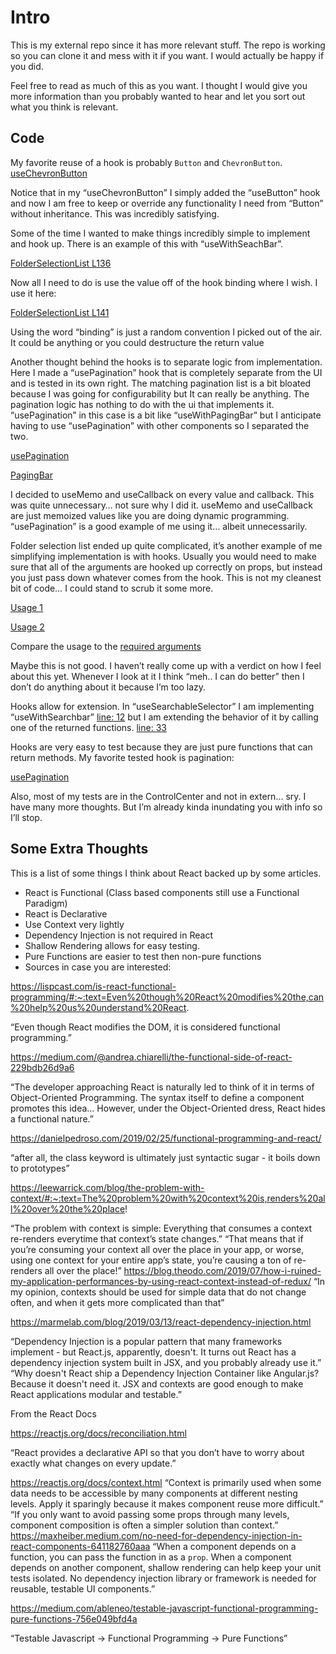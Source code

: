 # Intro
This is my external repo since it has more relevant stuff. The repo is working so you can clone it and mess with it if you want. I would actually be happy if you did. 

Feel free to read as much of this as you want. I thought I would give you more information than you probably wanted to hear and let you sort out what you think is relevant. 

## Code

My favorite reuse of a hook is probably `Button` and `ChevronButton`.
[useChevronButton](https://github.com/TristanBarrowAboutTime/extern/blob/89767685a491e0f7f5a742225c959a5cd4c5c130/src/CustomReportsPage/hooks/component-hooks/atomic-components/useChevronButton.ts#L10) 

Notice that in my “useChevronButton” I simply added the “useButton” hook and now I am free to keep or override any functionality I need from “Button” without inheritance. This was incredibly satisfying.

Some of the time I wanted to make things incredibly simple to implement and hook up. There is an example of this with “useWithSeachBar”. 

[FolderSelectionList L136](https://github.com/TristanBarrowAboutTime/extern/blob/89767685a491e0f7f5a742225c959a5cd4c5c130/src/CustomReportsPage/components/folder-selection-list/FolderSelectionList.tsx#L136) 

Now all I need to do is use the value off of the hook binding where I wish. I use it here:

[FolderSelectionList L141](https://github.com/TristanBarrowAboutTime/extern/blob/89767685a491e0f7f5a742225c959a5cd4c5c130/src/CustomReportsPage/components/folder-selection-list/FolderSelectionList.tsx#L141)

Using the word “binding” is just a random convention I picked out of the air. It could be anything or you could destructure the return value

Another thought behind the hooks is to separate logic from implementation. Here I made a “usePagination” hook that is completely separate from the UI and is tested in its own right. The matching pagination list is a bit bloated because I was going for configurability but It can really be anything. The pagination logic has nothing to do with the ui that implements it. “usePagination” in this case is a bit like “useWithPagingBar” but I anticipate having to use “usePagination” with other components so I separated the two. 

[usePagination](https://github.com/TristanBarrowAboutTime/extern/blob/89767685a491e0f7f5a742225c959a5cd4c5c130/src/CustomReportsPage/hooks/usePagination.ts)

[PagingBar](https://github.com/TristanBarrowAboutTime/extern/blob/89767685a491e0f7f5a742225c959a5cd4c5c130/src/CustomReportsPage/components/molecular-components/PagingBar.tsx)


I decided to useMemo and useCallback on every value and callback. This was quite unnecessary… not sure why I did it. useMemo and useCallback are just memoized values like you are doing dynamic programming. “usePagination” is a good example of me using it… albeit unnecessarily.

Folder selection list ended up quite complicated, it’s another example of me simplifying implementation is with hooks. Usually you would need to make sure that all of the arguments are hooked up correctly on props, but instead you just pass down whatever comes from the hook. This is not my cleanest bit of code… I could stand to scrub it some more.

[Usage 1](https://github.com/TristanBarrowAboutTime/extern/blob/89767685a491e0f7f5a742225c959a5cd4c5c130/src/CustomReportsPage/hooks/component-hooks/useCustomReportsPage.ts#L8) 

[Usage 2](https://github.com/TristanBarrowAboutTime/extern/blob/89767685a491e0f7f5a742225c959a5cd4c5c130/src/CustomReportsPage/components/CustomReportsPage.tsx#L25)


Compare the usage to the [required arguments](https://github.com/TristanBarrowAboutTime/extern/blob/89767685a491e0f7f5a742225c959a5cd4c5c130/src/CustomReportsPage/hooks/component-hooks/folder-selection-list/useFolderSelectionList.ts#L15)

Maybe this is not good. I haven’t really come up with a verdict on how I feel about this yet. Whenever I look at it I think “meh.. I can do better” then I don’t do anything about it because I’m too lazy.
 
Hooks allow for extension. In “useSearchableSelector” I am implementing “useWithSearchbar” [line: 12](https://github.com/TristanBarrowAboutTime/extern/blob/89767685a491e0f7f5a742225c959a5cd4c5c130/src/CustomReportsPage/hooks/useSearchableSelector.ts#L12) but I am extending the behavior of it by calling one of the returned functions. [line: 33](https://github.com/TristanBarrowAboutTime/extern/blob/89767685a491e0f7f5a742225c959a5cd4c5c130/src/CustomReportsPage/hooks/useSearchableSelector.ts#L12)

Hooks are very easy to test because they are just pure functions that can return methods. My favorite tested hook is pagination: 

[usePagination](https://github.com/TristanBarrowAboutTime/extern/blob/89767685a491e0f7f5a742225c959a5cd4c5c130/src/tests/hooks/usePagination.test.ts)

Also, most of my tests are in the ControlCenter and not in extern… sry. I have many more thoughts. But I’m already kinda inundating you with info so I’ll stop. 

## Some Extra Thoughts

This is a list of some things I think about React backed up by some articles.

- React is Functional (Class based components still use a Functional Paradigm)
- React is Declarative
- Use Context very lightly
- Dependency Injection is not required in React
- Shallow Rendering allows for easy testing.
- Pure Functions are easier to test then non-pure functions
- Sources in case you are interested: 

https://lispcast.com/is-react-functional-programming/#:~:text=Even%20though%20React%20modifies%20the,can%20help%20us%20understand%20React.

“Even though React modifies the DOM, it is considered functional programming.”

https://medium.com/@andrea.chiarelli/the-functional-side-of-react-229bdb26d9a6 

“The developer approaching React is naturally led to think of it in terms of Object-Oriented Programming. The syntax itself to define a component promotes this idea… However, under the Object-Oriented dress, React hides a functional nature.” 

https://danielpedroso.com/2019/02/25/functional-programming-and-react/ 

“after all, the class keyword is ultimately just syntactic sugar - it boils down to prototypes”

https://leewarrick.com/blog/the-problem-with-context/#:~:text=The%20problem%20with%20context%20is,renders%20all%20over%20the%20place! 


“The problem with context is simple: Everything that consumes a context re-renders everytime that context’s state changes.”
“That means that if you’re consuming your context all over the place in your app, or worse, using one context for your entire app’s state, you’re causing a ton of re-renders all over the place!”
https://blog.theodo.com/2019/07/how-i-ruined-my-application-performances-by-using-react-context-instead-of-redux/ 
“In my opinion, contexts should be used for simple data that do not change often, and when it gets more complicated than that”

https://marmelab.com/blog/2019/03/13/react-dependency-injection.html 


“Dependency Injection is a popular pattern that many frameworks implement - but React.js, apparently, doesn't. It turns out React has a dependency injection system built in JSX, and you probably already use it.”
“Why doesn't React ship a Dependency Injection Container like Angular.js? Because it doesn't need it. JSX and contexts are good enough to make React applications modular and testable.”


From the React Docs

https://reactjs.org/docs/reconciliation.html 

“React provides a declarative API so that you don’t have to worry about exactly what changes on every update.”

https://reactjs.org/docs/context.html 
“Context is primarily used when some data needs to be accessible by many components at different nesting levels. Apply it sparingly because it makes component reuse more difficult.”
“If you only want to avoid passing some props through many levels, component composition is often a simpler solution than context.”
https://maxheiber.medium.com/no-need-for-dependency-injection-in-react-components-641182760aaa 
“When a component depends on a function, you can pass the function in as a `prop`. When a component depends on another component, shallow rendering can help keep your unit tests isolated. No dependency injection library or framework is needed for reusable, testable UI components.”

https://medium.com/ableneo/testable-javascript-functional-programming-pure-functions-756e049bfd4a 

“Testable Javascript -> Functional Programming -> Pure Functions”
